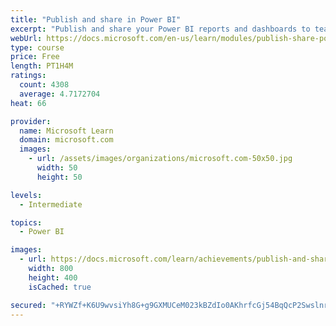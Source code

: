 ```yaml
---
title: "Publish and share in Power BI"
excerpt: "Publish and share your Power BI reports and dashboards to teammates in your organization or to everyone on the web."
webUrl: https://docs.microsoft.com/en-us/learn/modules/publish-share-power-bi/
type: course
price: Free
length: PT1H4M
ratings:
  count: 4308
  average: 4.7172704
heat: 66

provider:
  name: Microsoft Learn
  domain: microsoft.com
  images:
    - url: /assets/images/organizations/microsoft.com-50x50.jpg
      width: 50
      height: 50

levels:
  - Intermediate

topics:
  - Power BI

images:
  - url: https://docs.microsoft.com/learn/achievements/publish-and-share-with-power-bi-desktop-social.png
    width: 800
    height: 400
    isCached: true

secured: "+RYWZf+K6U9wvsiYh8G+g9GXMUCeM023kBZdIo0AKhrfcGj54BqQcP2SwslnrRBLM2bQyMcQIMF5VDip/WAA47Dxsn7VH3mvTog1ZWCGTcnjRKYBEtVktcD5Ub5Om9dtS9sqEjh+PpReA8gHbTBcIUhSh6xnLy0ulOVhJoK7an8NdXF8lFiCatPax05FaKzobwUXPXXvnuDIoKqNH2/s+GuIbaxfb289WmlD2AZUICEHuRX6JJ0iMku2DiZRL5+LELWCOJ7tqMvjVTHU+VA39zPT+JP9azhBvPjfS8j+Pl0gT0FCoI7WGI4Z9NsRD9KIJ+VtnzeczRpmbjKfQKJNIW2oEMD1kNX4+ezBB1nBxbuRBqwi8/1X/ny/mFMMgajCKVe+ko2wjeKJHtt61VC62nYIKzPda6M0P99cZl+/wF8=;5tTk+WC5Kt4KPD3sdhMf2g=="
---
```


